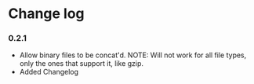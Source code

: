 # Change log


### 0.2.1
- Allow binary files to be concat'd. NOTE: Will not work for all file types, only the ones that support it, like gzip.
- Added Changelog
